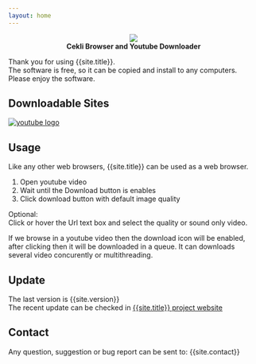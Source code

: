 ```yaml
---
layout: home
---
```


<p align="center">
   <img src="{{site.image_folder}}cekli-logo.png"><br/>	
   <strong>Cekli Browser and Youtube Downloader</strong>
</p>

Thank you for using {{site.title}}.<br/>
The software is free, so it can be copied and install to any computers.<br/>
Please enjoy the software.

## Downloadable Sites
[![youtube logo]({{site.image_folder}}youtube-logo.jpg)](http://youtube.com)

## Usage
Like any other web browsers, {{site.title}} can be used as a web browser.
1. Open youtube video
2. Wait until the Download button is enables
3. Click download button with default image quality

Optional:<br/>
Click or hover the Url text box and select the quality or sound only video.

If we browse in a youtube video then the download icon will be enabled, after clicking then it will be downloaded in a queue.
It can downloads several video concurently or multithreading.

## Update
The last version is  {{site.version}}<br/>
The recent update can be checked in [{{site.title}} project website]({{site.project_url}})

## Contact
Any question, suggestion or bug report can be sent to:
{{site.contact}}
